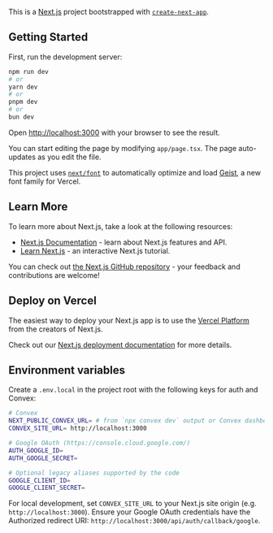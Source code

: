 This is a [Next.js](https://nextjs.org) project bootstrapped with [`create-next-app`](https://nextjs.org/docs/app/api-reference/cli/create-next-app).

## Getting Started

First, run the development server:

```bash
npm run dev
# or
yarn dev
# or
pnpm dev
# or
bun dev
```

Open [http://localhost:3000](http://localhost:3000) with your browser to see the result.

You can start editing the page by modifying `app/page.tsx`. The page auto-updates as you edit the file.

This project uses [`next/font`](https://nextjs.org/docs/app/building-your-application/optimizing/fonts) to automatically optimize and load [Geist](https://vercel.com/font), a new font family for Vercel.

## Learn More

To learn more about Next.js, take a look at the following resources:

- [Next.js Documentation](https://nextjs.org/docs) - learn about Next.js features and API.
- [Learn Next.js](https://nextjs.org/learn) - an interactive Next.js tutorial.

You can check out [the Next.js GitHub repository](https://github.com/vercel/next.js) - your feedback and contributions are welcome!

## Deploy on Vercel

The easiest way to deploy your Next.js app is to use the [Vercel Platform](https://vercel.com/new?utm_medium=default-template&filter=next.js&utm_source=create-next-app&utm_campaign=create-next-app-readme) from the creators of Next.js.

Check out our [Next.js deployment documentation](https://nextjs.org/docs/app/building-your-application/deploying) for more details.

## Environment variables

Create a `.env.local` in the project root with the following keys for auth and Convex:

```bash
# Convex
NEXT_PUBLIC_CONVEX_URL= # from `npx convex dev` output or Convex dashboard
CONVEX_SITE_URL= http://localhost:3000

# Google OAuth (https://console.cloud.google.com/)
AUTH_GOOGLE_ID=
AUTH_GOOGLE_SECRET=

# Optional legacy aliases supported by the code
GOOGLE_CLIENT_ID=
GOOGLE_CLIENT_SECRET=
```

For local development, set `CONVEX_SITE_URL` to your Next.js site origin (e.g. `http://localhost:3000`). Ensure your Google OAuth credentials have the Authorized redirect URI: `http://localhost:3000/api/auth/callback/google`.
